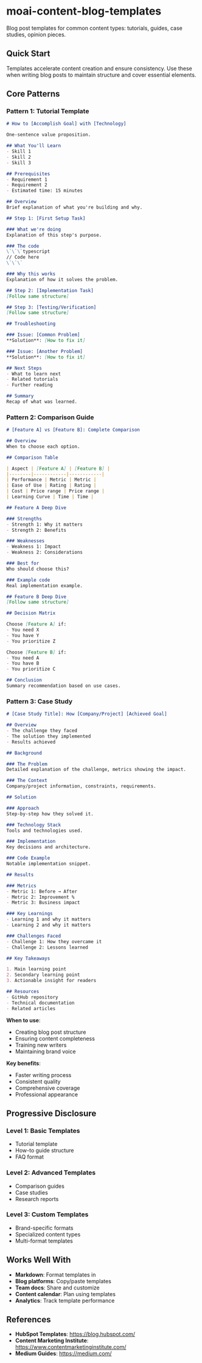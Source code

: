 # moai-content-blog-templates

Blog post templates for common content types: tutorials, guides, case studies, opinion pieces.

## Quick Start

Templates accelerate content creation and ensure consistency. Use these when writing blog posts to maintain structure and cover essential elements.

## Core Patterns

### Pattern 1: Tutorial Template

```markdown
# How to [Accomplish Goal] with [Technology]

One-sentence value proposition.

## What You'll Learn
- Skill 1
- Skill 2
- Skill 3

## Prerequisites
- Requirement 1
- Requirement 2
- Estimated time: 15 minutes

## Overview
Brief explanation of what you're building and why.

## Step 1: [First Setup Task]

### What we're doing
Explanation of this step's purpose.

### The code
\`\`\`typescript
// Code here
\`\`\`

### Why this works
Explanation of how it solves the problem.

## Step 2: [Implementation Task]
[Follow same structure]

## Step 3: [Testing/Verification]
[Follow same structure]

## Troubleshooting

### Issue: [Common Problem]
**Solution**: [How to fix it]

### Issue: [Another Problem]
**Solution**: [How to fix it]

## Next Steps
- What to learn next
- Related tutorials
- Further reading

## Summary
Recap of what was learned.
```

### Pattern 2: Comparison Guide

```markdown
# [Feature A] vs [Feature B]: Complete Comparison

## Overview
When to choose each option.

## Comparison Table

| Aspect | [Feature A] | [Feature B] |
|--------|------------|------------|
| Performance | Metric | Metric |
| Ease of Use | Rating | Rating |
| Cost | Price range | Price range |
| Learning Curve | Time | Time |

## Feature A Deep Dive

### Strengths
- Strength 1: Why it matters
- Strength 2: Benefits

### Weaknesses
- Weakness 1: Impact
- Weakness 2: Considerations

### Best for
Who should choose this?

### Example code
Real implementation example.

## Feature B Deep Dive
[Follow same structure]

## Decision Matrix

Choose [Feature A] if:
- You need X
- You have Y
- You prioritize Z

Choose [Feature B] if:
- You need A
- You have B
- You prioritize C

## Conclusion
Summary recommendation based on use cases.
```

### Pattern 3: Case Study

```markdown
# [Case Study Title]: How [Company/Project] [Achieved Goal]

## Overview
- The challenge they faced
- The solution they implemented
- Results achieved

## Background

### The Problem
Detailed explanation of the challenge, metrics showing the impact.

### The Context
Company/project information, constraints, requirements.

## Solution

### Approach
Step-by-step how they solved it.

### Technology Stack
Tools and technologies used.

### Implementation
Key decisions and architecture.

### Code Example
Notable implementation snippet.

## Results

### Metrics
- Metric 1: Before → After
- Metric 2: Improvement %
- Metric 3: Business impact

### Key Learnings
- Learning 1 and why it matters
- Learning 2 and why it matters

### Challenges Faced
- Challenge 1: How they overcame it
- Challenge 2: Lessons learned

## Key Takeaways

1. Main learning point
2. Secondary learning point
3. Actionable insight for readers

## Resources
- GitHub repository
- Technical documentation
- Related articles
```

**When to use**:
- Creating blog post structure
- Ensuring content completeness
- Training new writers
- Maintaining brand voice

**Key benefits**:
- Faster writing process
- Consistent quality
- Comprehensive coverage
- Professional appearance

## Progressive Disclosure

### Level 1: Basic Templates
- Tutorial template
- How-to guide structure
- FAQ format

### Level 2: Advanced Templates
- Comparison guides
- Case studies
- Research reports

### Level 3: Custom Templates
- Brand-specific formats
- Specialized content types
- Multi-format templates

## Works Well With

- **Markdown**: Format templates in
- **Blog platforms**: Copy/paste templates
- **Team docs**: Share and customize
- **Content calendar**: Plan using templates
- **Analytics**: Track template performance

## References

- **HubSpot Templates**: https://blog.hubspot.com/
- **Content Marketing Institute**: https://www.contentmarketinginstitute.com/
- **Medium Guides**: https://medium.com/
